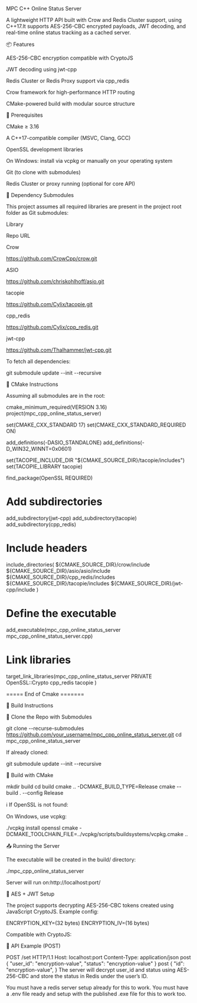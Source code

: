 MPC C++ Online Status Server

A lightweight HTTP API built with Crow and Redis Cluster support, using C++17.It supports AES-256-CBC encrypted payloads, JWT decoding, and real-time online status tracking as a cached server.

📦 Features

AES-256-CBC encryption compatible with CryptoJS

JWT decoding using jwt-cpp

Redis Cluster or Redis Proxy support via cpp_redis

Crow framework for high-performance HTTP routing

CMake-powered build with modular source structure

🔧 Prerequisites

CMake ≥ 3.16

A C++17-compatible compiler (MSVC, Clang, GCC)

OpenSSL development libraries

On Windows: install via vcpkg or manually on your operating system

Git (to clone with submodules)

Redis Cluster or proxy running (optional for core API)

📁 Dependency Submodules

This project assumes all required libraries are present in the project root folder as Git submodules:

Library

Repo URL

Crow

https://github.com/CrowCpp/crow.git

ASIO

https://github.com/chriskohlhoff/asio.git

tacopie

https://github.com/Cylix/tacopie.git

cpp_redis

https://github.com/Cylix/cpp_redis.git

jwt-cpp

https://github.com/Thalhammer/jwt-cpp.git

To fetch all dependencies:

git submodule update --init --recursive

🧰 CMake Instructions

Assuming all submodules are in the root:

cmake_minimum_required(VERSION 3.16)
project(mpc_cpp_online_status_server)

set(CMAKE_CXX_STANDARD 17)
set(CMAKE_CXX_STANDARD_REQUIRED ON)

add_definitions(-DASIO_STANDALONE)
add_definitions(-D_WIN32_WINNT=0x0601)

set(TACOPIE_INCLUDE_DIR "${CMAKE_SOURCE_DIR}/tacopie/includes")
set(TACOPIE_LIBRARY tacopie)

find_package(OpenSSL REQUIRED)

# Add subdirectories
add_subdirectory(jwt-cpp)
add_subdirectory(tacopie)
add_subdirectory(cpp_redis)

# Include headers
include_directories(
    ${CMAKE_SOURCE_DIR}/crow/include
    ${CMAKE_SOURCE_DIR}/asio/asio/include
    ${CMAKE_SOURCE_DIR}/cpp_redis/includes
    ${CMAKE_SOURCE_DIR}/tacopie/includes
    ${CMAKE_SOURCE_DIR}/jwt-cpp/include
)

# Define the executable
add_executable(mpc_cpp_online_status_server mpc_cpp_online_status_server.cpp)

# Link libraries
target_link_libraries(mpc_cpp_online_status_server
    PRIVATE
    OpenSSL::Crypto
    cpp_redis
    tacopie
)



===== End of Cmake =======


🚀 Build Instructions

🔹 Clone the Repo with Submodules

git clone --recurse-submodules https://github.com/your_username/mpc_cpp_online_status_server.git
cd mpc_cpp_online_status_server

If already cloned:

git submodule update --init --recursive

🔹 Build with CMake

mkdir build
cd build
cmake .. -DCMAKE_BUILD_TYPE=Release
cmake --build . --config Release

ℹ️ If OpenSSL is not found:

On Windows, use vcpkg:

./vcpkg install openssl
cmake -DCMAKE_TOOLCHAIN_FILE=../vcpkg/scripts/buildsystems/vcpkg.cmake ..

📤 Running the Server

The executable will be created in the build/ directory:

./mpc_cpp_online_status_server

Server will run on:http://localhost:port/

🔐 AES + JWT Setup

The project supports decrypting AES-256-CBC tokens created using JavaScript CryptoJS. Example config:

ENCRYPTION_KEY=(32 bytes)
ENCRYPTION_IV=(16 bytes)

Compatible with CryptoJS:


📩 API Example (POST)

POST /set HTTP/1.1
Host: localhost:port
Content-Type: application/json
post
{
  "user_id": "encryption-value",
  "status": "encryption-value"
}
post
{
  "id": "encryption-value",
}
The server will decrypt user_id and status using AES-256-CBC and store the status in Redis under the user’s ID.


You must have a redis server setup already for this to work.
You must have a .env file ready and setup with the published .exe file for this to work too.